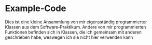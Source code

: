 # Example-Code 
Dies ist eine kleine Ansammlung von mir eigensständig programmierter Klassen aus dem Software-Praktikum. Andere von mir programmierten Funktionen befinden sich in Klassen, die ich gemeinsam mit anderen geschrieben habe, weswegen ich sie nicht hier verwenden kann
